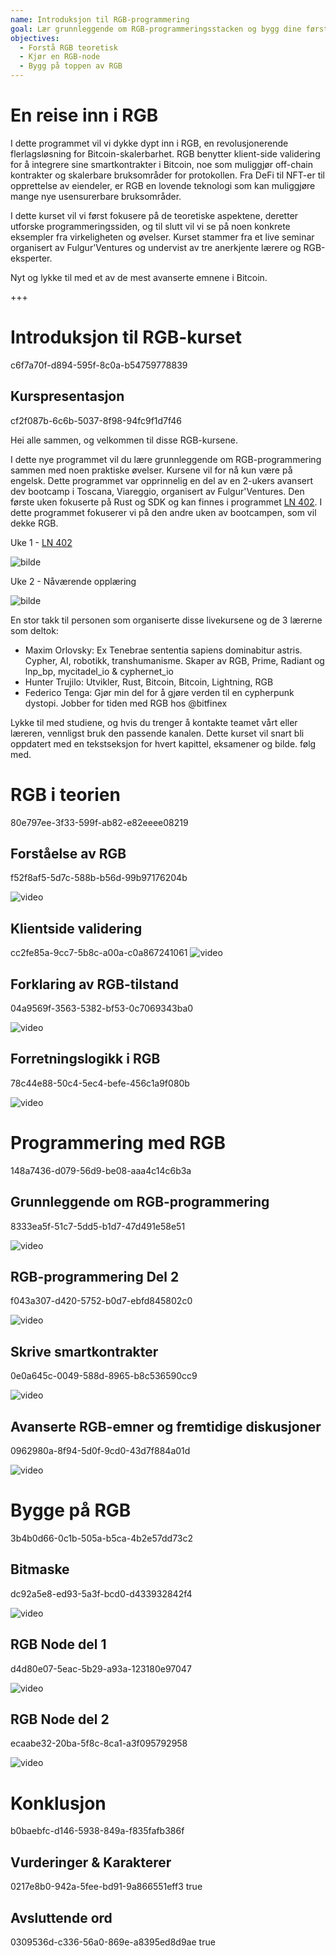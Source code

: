 ```yaml
---
name: Introduksjon til RGB-programmering
goal: Lær grunnleggende om RGB-programmeringsstacken og bygg dine første RGB-applikasjoner
objectives:
  - Forstå RGB teoretisk
  - Kjør en RGB-node
  - Bygg på toppen av RGB
---
```


# En reise inn i RGB

I dette programmet vil vi dykke dypt inn i RGB, en revolusjonerende flerlagsløsning for Bitcoin-skalerbarhet. RGB benytter klient-side validering for å integrere sine smartkontrakter i Bitcoin, noe som muliggjør off-chain kontrakter og skalerbare bruksområder for protokollen. Fra DeFi til NFT-er til opprettelse av eiendeler, er RGB en lovende teknologi som kan muliggjøre mange nye usensurerbare bruksområder.

I dette kurset vil vi først fokusere på de teoretiske aspektene, deretter utforske programmeringssiden, og til slutt vil vi se på noen konkrete eksempler fra virkeligheten og øvelser. Kurset stammer fra et live seminar organisert av Fulgur'Ventures og undervist av tre anerkjente lærere og RGB-eksperter.

Nyt og lykke til med et av de mest avanserte emnene i Bitcoin.

+++

# Introduksjon til RGB-kurset
<partId>c6f7a70f-d894-595f-8c0a-b54759778839</partId>

## Kurspresentasjon
<chapterId>cf2f087b-6c6b-5037-8f98-94fc9f1d7f46</chapterId>

Hei alle sammen, og velkommen til disse RGB-kursene.

I dette nye programmet vil du lære grunnleggende om RGB-programmering sammen med noen praktiske øvelser. Kursene vil for nå kun være på engelsk. Dette programmet var opprinnelig en del av en 2-ukers avansert dev bootcamp i Toscana, Viareggio, organisert av Fulgur'Ventures. Den første uken fokuserte på Rust og SDK og kan finnes i programmet [LN 402](https://planb.network/courses/ln402). I dette programmet fokuserer vi på den andre uken av bootcampen, som vil dekke RGB.

Uke 1 - [LN 402](https://planb.network/courses/ln402)

![bilde](assets/image/1.webp)

Uke 2 - Nåværende opplæring

![bilde](assets/image/2.webp)

En stor takk til personen som organiserte disse livekursene og de 3 lærerne som deltok:

- Maxim Orlovsky: Ex Tenebrae sententia sapiens dominabitur astris. Cypher, AI, robotikk, transhumanisme. Skaper av RGB, Prime, Radiant og lnp_bp, mycitadel_io & cyphernet_io
- Hunter Trujilo: Utvikler, Rust, Bitcoin, Bitcoin, Lightning, RGB
- Federico Tenga: Gjør min del for å gjøre verden til en cypherpunk dystopi. Jobber for tiden med RGB hos @bitfinex

Lykke til med studiene, og hvis du trenger å kontakte teamet vårt eller læreren, vennligst bruk den passende kanalen. Dette kurset vil snart bli oppdatert med en tekstseksjon for hvert kapittel, eksamener og bilde. følg med.

# RGB i teorien
<partId>80e797ee-3f33-599f-ab82-e82eeee08219</partId>

## Forståelse av RGB
<chapterId>f52f8af5-5d7c-588b-b56d-99b97176204b</chapterId>

![video](https://youtu.be/AF2XbifPGXM)

## Klientside validering
<chapterId>cc2fe85a-9cc7-5b8c-a00a-c0a867241061</chapterId>
![video](https://youtu.be/FS6PDprWl5Q)
## Forklaring av RGB-tilstand
<chapterId>04a9569f-3563-5382-bf53-0c7069343ba0</chapterId>

![video](https://youtu.be/tmAVdyXGmj4)

## Forretningslogikk i RGB
<chapterId>78c44e88-50c4-5ec4-befe-456c1a9f080b</chapterId>

![video](https://youtu.be/lUTjeuM0oTA)

# Programmering med RGB
<partId>148a7436-d079-56d9-be08-aaa4c14c6b3a</partId>

## Grunnleggende om RGB-programmering
<chapterId>8333ea5f-51c7-5dd5-b1d7-47d491e58e51</chapterId>

![video](https://youtu.be/Uo1UoxiImsI)

## RGB-programmering Del 2
<chapterId>f043a307-d420-5752-b0d7-ebfd845802c0</chapterId>

![video](https://youtu.be/sVoKIi-1XbY)

## Skrive smartkontrakter
<chapterId>0e0a645c-0049-588d-8965-b8c536590cc9</chapterId>

![video](https://youtu.be/GRwS-NvWF3I)

## Avanserte RGB-emner og fremtidige diskusjoner
<chapterId>0962980a-8f94-5d0f-9cd0-43d7f884a01d</chapterId>

![video](https://youtu.be/mqCupTlDbA0)

# Bygge på RGB
<partId>3b4b0d66-0c1b-505a-b5ca-4b2e57dd73c2</partId>

## Bitmaske
<chapterId>dc92a5e8-ed93-5a3f-bcd0-d433932842f4</chapterId>

![video](https://youtu.be/nbUtV8GOR_U)

## RGB Node del 1
<chapterId>d4d80e07-5eac-5b29-a93a-123180e97047</chapterId>

![video](https://youtu.be/5iAhsgCSL3U)

## RGB Node del 2
<chapterId>ecaabe32-20ba-5f8c-8ca1-a3f095792958</chapterId>

![video](https://youtu.be/piQQH4Q2nr0)


# Konklusjon
<partId>b0baebfc-d146-5938-849a-f835fafb386f</partId>



## Vurderinger & Karakterer
<chapterId>0217e8b0-942a-5fee-bd91-9a866551eff3</chapterId>
<isCourseReview>true</isCourseReview>

## Avsluttende ord
<chapterId>0309536d-c336-56a0-869e-a8395ed8d9ae</chapterId>
<isCourseConclusion>true</isCourseConclusion>
